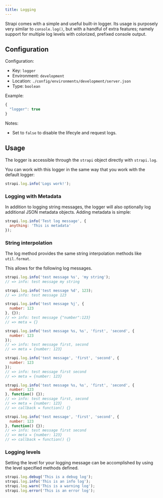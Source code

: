```yaml
---
title: Logging
---
```


Strapi comes with a simple and useful built-in logger. Its usage is purposely very similar to `console.log()`, but with a handful of extra features; namely support for multiple log levels with colorized, prefixed console output.

## Configuration

Configuration:

- Key: `logger`
- Environment: `development`
- Location: `./config/environments/development/server.json`
- Type: `boolean`

Example:

```js
{
  "logger": true
}
```

Notes:

- Set to `false` to disable the lifecyle and request logs.

## Usage

The logger is accessible through the `strapi` object directly with `strapi.log`.

You can work with this logger in the same way that you work with the default logger:

```js
strapi.log.info('Logs work!');
```

### Logging with Metadata

In addition to logging string messages, the logger will also optionally log additional JSON metadata objects. Adding metadata is simple:

```js
strapi.log.info('Test log message', {
  anything: 'This is metadata'
});
```

### String interpolation

The log method provides the same string interpolation methods like `util.format`.

This allows for the following log messages.

```js
strapi.log.info('test message %s', 'my string');
// => info: test message my string
```

```js
strapi.log.info('test message %d', 123);
// => info: test message 123
```

```js
strapi.log.info('test message %j', {
  number: 123
}, {});
// => info: test message {"number":123}
// => meta = {}
```

```js
strapi.log.info('test message %s, %s', 'first', 'second', {
  number: 123
});
// => info: test message first, second
// => meta = {number: 123}
```

```js
strapi.log.info('test message', 'first', 'second', {
  number: 123
});
// => info: test message first second
// => meta = {number: 123}
```

```js
strapi.log.info('test message %s, %s', 'first', 'second', {
  number: 123
}, function() {});
// => info: test message first, second
// => meta = {number: 123}
// => callback = function() {}
```

```js
strapi.log.info('test message', 'first', 'second', {
  number: 123
}, function() {});
// => info: test message first second
// => meta = {number: 123}
// => callback = function() {}
```

### Logging levels

Setting the level for your logging message can be accomplished by using the level specified methods defined.

```js
strapi.log.debug('This is a debug log');
strapi.log.info('This is an info log');
strapi.log.warn('This is a warning log');
strapi.log.error('This is an error log');
```
